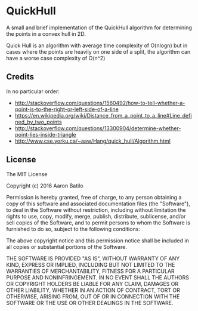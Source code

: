 # QuickHull
A small and brief implementation of the QuickHull algorithm for determining the points in a convex hull in 2D.  
  
Quick Hull is an algorithm with average time complexity of O(nlogn) but in cases where the points are heavily on one side of a split, the algorithm can have a worse case complexity of O(n^2)

## Credits
In no particular order:  
- http://stackoverflow.com/questions/1560492/how-to-tell-whether-a-point-is-to-the-right-or-left-side-of-a-line
- https://en.wikipedia.org/wiki/Distance_from_a_point_to_a_line#Line_defined_by_two_points
- http://stackoverflow.com/questions/13300904/determine-whether-point-lies-inside-triangle
- http://www.cse.yorku.ca/~aaw/Hang/quick_hull/Algorithm.html

## License

The MIT License

Copyright (c) 2016 Aaron Batilo

Permission is hereby granted, free of charge, to any person obtaining a copy
of this software and associated documentation files (the "Software"), to deal
in the Software without restriction, including without limitation the rights
to use, copy, modify, merge, publish, distribute, sublicense, and/or sell
copies of the Software, and to permit persons to whom the Software is
furnished to do so, subject to the following conditions:

The above copyright notice and this permission notice shall be included in
all copies or substantial portions of the Software.

THE SOFTWARE IS PROVIDED "AS IS", WITHOUT WARRANTY OF ANY KIND, EXPRESS OR
IMPLIED, INCLUDING BUT NOT LIMITED TO THE WARRANTIES OF MERCHANTABILITY,
FITNESS FOR A PARTICULAR PURPOSE AND NONINFRINGEMENT. IN NO EVENT SHALL THE
AUTHORS OR COPYRIGHT HOLDERS BE LIABLE FOR ANY CLAIM, DAMAGES OR OTHER
LIABILITY, WHETHER IN AN ACTION OF CONTRACT, TORT OR OTHERWISE, ARISING FROM,
OUT OF OR IN CONNECTION WITH THE SOFTWARE OR THE USE OR OTHER DEALINGS IN
THE SOFTWARE.
